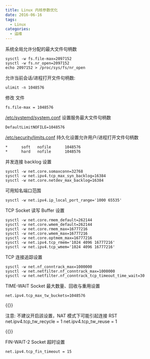 ```yaml
---
title: Linux 内核参数优化
date: 2016-06-16
tags:
  - Linux
categories:
  - 运维
---
```


系统全局允许分配的最大文件句柄数

```shell
sysctl -w fs.file-max=2097152
sysctl -w fs.nr_open=2097152
echo 2097152 > /proc/sys/fs/nr_open
```

允许当前会话/进程打开文件句柄数:

```shell
ulimit -n 1048576
```

修改 <u></u> 文件

```shell
fs.file-max = 1048576
```

<u>/etc/systemd/system.conf</u> 设置服务最大文件句柄数

```shell
DefaultLimitNOFILE=1048576
```

<u>/etc/security/limits.conf</u> 持久化设置允许用户/进程打开文件句柄数

```shell
*      soft   nofile      1048576
*      hard   nofile      1048576
```

并发连接 backlog 设置

```shell
sysctl -w net.core.somaxconn=32768
sysctl -w net.ipv4.tcp_max_syn_backlog=16384
sysctl -w net.core.netdev_max_backlog=16384
```

可用知名端口范围

```shell
sysctl -w net.ipv4.ip_local_port_range='1000 65535'
```

TCP Socket 读写 Buffer 设置

```shell
sysctl -w net.core.rmem_default=262144
sysctl -w net.core.wmem_default=262144
sysctl -w net.core.rmem_max=16777216
sysctl -w net.core.wmem_max=16777216
sysctl -w net.core.optmem_max=16777216
sysctl -w net.ipv4.tcp_rmem='1024 4096 16777216'
sysctl -w net.ipv4.tcp_wmem='1024 4096 16777216'
```

TCP 连接追踪设置

```shell
sysctl -w net.nf_conntrack_max=1000000
sysctl -w net.netfilter.nf_conntrack_max=1000000
sysctl -w net.netfilter.nf_conntrack_tcp_timeout_time_wait=30
```

TIME-WAIT Socket 最大数量、回收与重用设置

```shell
net.ipv4.tcp_max_tw_buckets=1048576

```

{{<hint danger>}}

注意: 不建议开启該设置，NAT 模式下可能引起连接 RST
net.ipv4.tcp_tw_recycle = 1
net.ipv4.tcp_tw_reuse = 1

{{</hint>}}

FIN-WAIT-2 Socket 超时设置

```shell
net.ipv4.tcp_fin_timeout = 15
```
